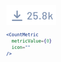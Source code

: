 <div class="references">
  <div class="reference">
    <a href="public/images/components/CountMetric/1.png">
      <img src="public/images/components/CountMetric/1.png" alt="CountMetric 1" />
    </a>
  </div>
</div>

```jsx
<CountMetric
  metricValue={0}
  icon=""
/>
```
